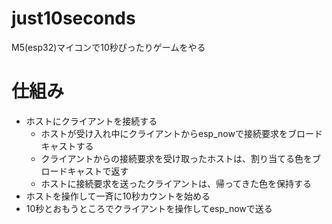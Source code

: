 # just10seconds
M5(esp32)マイコンで10秒ぴったりゲームをやる

# 仕組み

- ホストにクライアントを接続する
  - ホストが受け入れ中にクライアントからesp_nowで接続要求をブロードキャストする
  - クライアントからの接続要求を受け取ったホストは、割り当てる色をブロードキャストで返す
  - ホストに接続要求を送ったクライアントは、帰ってきた色を保持する
- ホストを操作して一斉に10秒カウントを始める
- 10秒とおもうところでクライアントを操作してesp_nowで送る